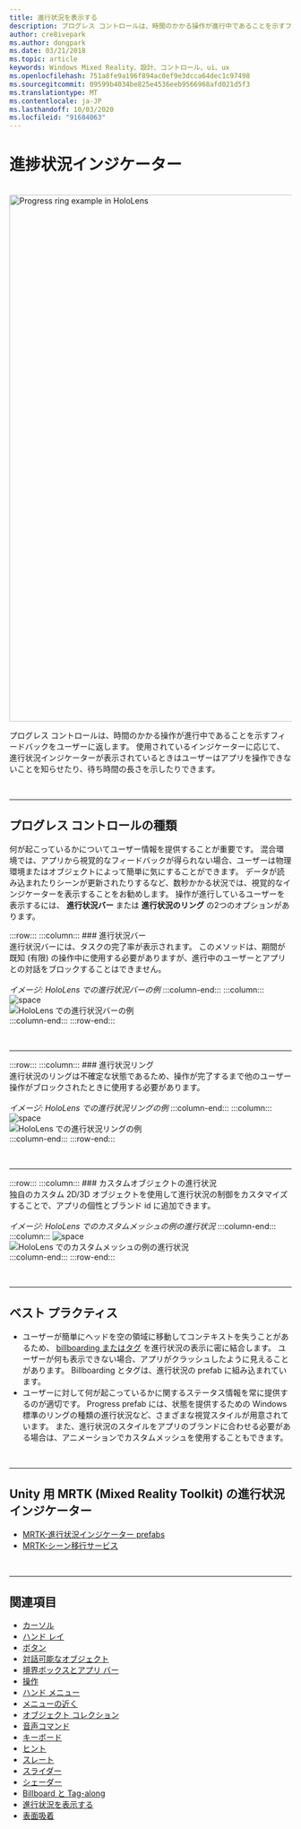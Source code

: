 ```yaml
---
title: 進行状況を表示する
description: プログレス コントロールは、時間のかかる操作が進行中であることを示すフィードバックをユーザーに返します。
author: cre8ivepark
ms.author: dongpark
ms.date: 03/21/2018
ms.topic: article
keywords: Windows Mixed Reality、設計、コントロール、ui、ux
ms.openlocfilehash: 751a8fe9a196f894ac0ef9e3dcca64dec1c97498
ms.sourcegitcommit: 09599b4034be825e4536eeb9566968afd021d5f3
ms.translationtype: MT
ms.contentlocale: ja-JP
ms.lasthandoff: 10/03/2020
ms.locfileid: "91684063"
---
```

# <a name="progress-indicator"></a>進捗状況インジケーター

<br>

<img src="images/MRTK_ProgressIndicator.gif" alt="Progress ring example in HoloLens" width="940px">

プログレス コントロールは、時間のかかる操作が進行中であることを示すフィードバックをユーザーに返します。 使用されているインジケーターに応じて、進行状況インジケーターが表示されているときはユーザーはアプリを操作できないことを知らせたり、待ち時間の長さを示したりできます。

<br>

---

## <a name="types-of-progress"></a>プログレス コントロールの種類

何が起こっているかについてユーザー情報を提供することが重要です。 混合環境では、アプリから視覚的なフィードバックが得られない場合、ユーザーは物理環境またはオブジェクトによって簡単に気にすることができます。 データが読み込まれたりシーンが更新されたりするなど、数秒かかる状況では、視覚的なインジケーターを表示することをお勧めします。 操作が進行しているユーザーを表示するには、 **進行状況バー** または **進行状況のリング** の2つのオプションがあります。

:::row:::
    :::column:::
        ### <a name="progress-barbr"></a>進行状況バー<br>
        進行状況バーには、タスクの完了率が表示されます。 このメソッドは、期間が既知 (有限) の操作中に使用する必要がありますが、進行中のユーザーとアプリとの対話をブロックすることはできません。<br>
        <br>
        *イメージ: HoloLens での進行状況バーの例*
    :::column-end:::
        :::column:::
        ![space](images/spacer-20x582.png)<br>
       ![HoloLens での進行状況バーの例](images/640px-progressbar.jpg)<br>
    :::column-end:::
:::row-end:::

<br>

---

:::row:::
    :::column:::
        ### <a name="progress-ringbr"></a>進行状況リング<br>
        進行状況のリングは不確定な状態であるため、操作が完了するまで他のユーザー操作がブロックされたときに使用する必要があります。<br>
        <br>
        *イメージ: HoloLens での進行状況リングの例*
    :::column-end:::
        :::column:::
        ![space](images/spacer-20x582.png)<br>
       ![HoloLens での進行状況リングの例](images/640px-progressring.jpg)<br>
    :::column-end:::
:::row-end:::

<br>

---

:::row:::
    :::column:::
        ### <a name="progress-with-a-custom-objectbr"></a>カスタムオブジェクトの進行状況<br>
        独自のカスタム 2D/3D オブジェクトを使用して進行状況の制御をカスタマイズすることで、アプリの個性とブランド id に追加できます。<br>
        <br>
        *イメージ: HoloLens でのカスタムメッシュの例の進行状況*
    :::column-end:::
        :::column:::
        ![space](images/spacer-20x582.png)<br>
       ![HoloLens でのカスタムメッシュの例の進行状況](images/640px-progresscustom.jpg)<br>
    :::column-end:::
:::row-end:::

<br>

---

## <a name="best-practices"></a>ベスト プラクティス
* ユーザーが簡単にヘッドを空の領域に移動してコンテキストを失うことがあるため、 [billboarding またはタグ](billboarding-and-tag-along.md) を進行状況の表示に密に結合します。 ユーザーが何も表示できない場合、アプリがクラッシュしたように見えることがあります。 Billboarding とタグは、進行状況の prefab に組み込まれています。
* ユーザーに対して何が起こっているかに関するステータス情報を常に提供するのが適切です。 Progress prefab には、状態を提供するための Windows 標準のリングの種類の進行状況など、さまざまな視覚スタイルが用意されています。 また、進行状況のスタイルをアプリのブランドに合わせる必要がある場合は、アニメーションでカスタムメッシュを使用することもできます。

<br>

---

## <a name="progress-indicator-in-mrtk-mixed-reality-toolkit-for-unity"></a>Unity 用 MRTK (Mixed Reality Toolkit) の進行状況インジケーター

* [MRTK-進行状況インジケーター prefabs](https://github.com/microsoft/MixedRealityToolkit-Unity/tree/mrtk_release/Assets/MixedRealityToolkit.SDK/Features/UX/Prefabs/ProgressIndicators)
* [MRTK-シーン移行サービス](https://microsoft.github.io/MixedRealityToolkit-Unity/Documentation/Extensions/SceneTransitionService/SceneTransitionServiceOverview.html)


<br>

---

## <a name="see-also"></a>関連項目

* [カーソル](cursors.md)
* [ハンド レイ](point-and-commit.md)
* [ボタン](button.md)
* [対話可能なオブジェクト](interactable-object.md)
* [境界ボックスとアプリ バー](app-bar-and-bounding-box.md)
* [操作](direct-manipulation.md)
* [ハンド メニュー](hand-menu.md)
* [メニューの近く](near-menu.md)
* [オブジェクト コレクション](object-collection.md)
* [音声コマンド](voice-input.md)
* [キーボード](keyboard.md)
* [ヒント](tooltip.md)
* [スレート](slate.md)
* [スライダー](slider.md)
* [シェーダー](shader.md)
* [Billboard と Tag-along](billboarding-and-tag-along.md)
* [進行状況を表示する](progress.md)
* [表面吸着](surface-magnetism.md)
